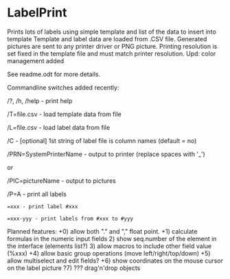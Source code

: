 # LabelPrint
Prints lots of labels using simple template and list of the data to insert into template
Template and label data are loaded from .CSV file.
Generated pictures are sent to any printer driver or PNG picture.
Printing resolution is set fixed in the template file and must match printer resolution.
Upd: color management added

See readme.odt for more details.

Commandline switches added recently:

/?, /h, /help - print help

/T=file.csv - load template data from file

/L=file.csv - load label data from file

/C - [optional] 1st string of label file is column names (default = no)

/PRN=SystemPrinterName - output to printer (replace spaces with \'_\')

or

/PIC=pictureName - output to pictures

/P=A - print all labels

	=xxx - print label #xxx

	=xxx-yyy - print labels from #xxx to #yyy


Planned features:
+0) allow both "." and "," float point.
+1) calculate formulas in the numeric input fields
2) show seq.number of the element in the interface (elements list?)
3) allow macros to include other field value (%xxx)
+4) allow basic group operations (move left/right/top/down)
+5) allow multiselect and edit fields?
+6) show coordinates on the mouse cursor on the label picture
?7) ??? drag'n'drop objects
